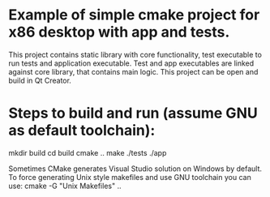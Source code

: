 # Example of simple cmake project for x86 desktop with app and tests.
This project contains static library with core functionality, test executable to run tests and application executable. Test and app executables are linked against core library, that contains main logic.
This project can be open and build in Qt Creator.

# Steps to build and run (assume GNU as default toolchain):
mkdir build
cd build
cmake ..
make
./tests
./app

Sometimes CMake generates Visual Studio solution on Windows by default. To force generating Unix style makefiles and use GNU toolchain you can use:
cmake -G "Unix Makefiles" ..
